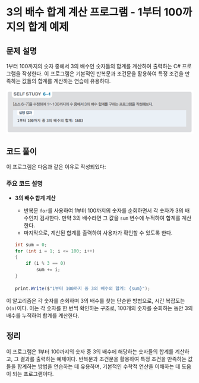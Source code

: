 # 3의 배수 합계 계산 프로그램 - 1부터 100까지의 합계 예제

## 문제 설명

1부터 100까지의 숫자 중에서 3의 배수인 숫자들의 합계를 계산하여 출력하는 C# 프로그램을 작성한다. 이 프로그램은 기본적인 반복문과 조건문을 활용하여 특정 조건을 만족하는 값들의 합계를 계산하는 연습에 유용하다.

![alt text](image.png)

## 코드 풀이

이 프로그램은 다음과 같은 이유로 작성되었다:

### 주요 코드 설명

- **3의 배수 합계 계산**
  - 반복문 `for`를 사용하여 1부터 100까지의 숫자를 순회하면서 각 숫자가 3의 배수인지 검사한다. 만약 3의 배수라면 그 값을 `sum` 변수에 누적하여 합계를 계산한다.
  - 마지막으로, 계산된 합계를 출력하여 사용자가 확인할 수 있도록 한다.

  ```csharp
  int sum = 0;
  for (int i = 1; i <= 100; i++)
  {
      if (i % 3 == 0)
          sum += i;
  }

  print.Write($"1부터 100까지 중 3의 배수의 합계: {sum}");
  ```

이 알고리즘은 각 숫자를 순회하며 3의 배수를 찾는 단순한 방법으로, 시간 복잡도는 `O(n)`이다. 이는 각 숫자를 한 번씩 확인하는 구조로, 100개의 숫자를 순회하는 동안 3의 배수를 누적하여 합계를 계산한다.

## 정리

이 프로그램은 1부터 100까지의 숫자 중 3의 배수에 해당하는 숫자들의 합계를 계산하고, 그 결과를 출력하는 예제이다. 반복문과 조건문을 활용하여 특정 조건을 만족하는 값들을 합계하는 방법을 연습하는 데 유용하며, 기본적인 수학적 연산을 이해하는 데 도움이 되는 프로그램이다.